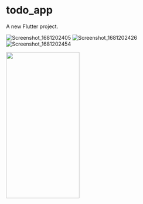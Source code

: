 # todo_app

A new Flutter project.

![Screenshot_1681202405](https://user-images.githubusercontent.com/71324089/231664387-4c32b671-ca5c-4a04-8dae-1bd9ba53d7f4.png)
![Screenshot_1681202426](https://user-images.githubusercontent.com/71324089/231664397-756775dc-3f18-4fe5-9ae0-2adbfcad489e.png)
![Screenshot_1681202454](https://user-images.githubusercontent.com/71324089/231664403-969ac703-66ac-437a-9785-e964915c06f2.png)

<img src="https://camo.githubusercontent.com/..." data-canonical-src="(https://user-images.githubusercontent.com/71324089/231664387-4c32b671-ca5c-4a04-8dae-1bd9ba53d7f4.png)" width="200" height="400" />

